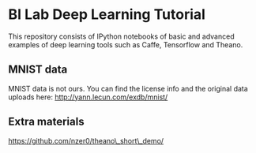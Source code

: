 # BI Lab Deep Learning Tutorial
This repository consists of IPython notebooks of basic and advanced examples of deep learning tools such as Caffe, Tensorflow and Theano.

## MNIST data
MNIST data is not ours. You can find the license info and the original data uploads here: http://yann.lecun.com/exdb/mnist/

## Extra materials
https://github.com/nzer0/theano\_short\_demo/
